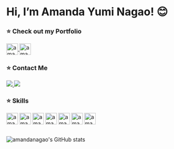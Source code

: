 # Hi, I’m Amanda Yumi Nagao! 😊

### ⭐ Check out my Portfolio
<div>
    <a href="https://amandanagao.netlify.app" target="_blank">
        <img align="center" alt="amandanagao-HTML" height="30" src="https://img.shields.io/badge/Portfolio-EC7F69">
    </a>
    <a href="https://github.com/amandanagao/my-portfolio-page" target="_blank">
        <img align="center" alt="amandanagao-HTML" height="30" src="https://img.shields.io/badge/github-%23121011.svg?style=for-the-badge&logo=github&logoColor=white">
    </a>
</div>

### ⭐ Contact Me
<div> 
    <a href="https://www.linkedin.com/in/amanda-yumi-nagao" target="_blank">
        <img src="https://img.shields.io/badge/-LinkedIn-%230077B5?style=for-the-badge&logo=linkedin&logoColor=white" target="_blank">
    </a> 
    <a href = "mailto:amandanagao@hotmail.com">
        <img src="https://img.shields.io/badge/-Gmail-%23333?style=for-the-badge&logo=gmail&logoColor=white" target="_blank">
    </a>
</div>

### ⭐ Skills
<div>
    <img align="center" alt="amandanagao-HTML" height="30" src="https://img.shields.io/badge/HTML5-E34F26?style=for-the-badge&logo=html5&logoColor=white">
    <img align="center" alt="amandanagao-CSS" height="30" src="https://img.shields.io/badge/CSS3-1572B6?style=for-the-badge&logo=css3&logoColor=white"> 
    <img align="center" alt="amandanagao-Js" height="30" src="https://img.shields.io/badge/JavaScript-323330?style=for-the-badge&logo=javascript&logoColor=F7DF1E">  
    <img align="center" alt="amandanagao-React" height="30" src="https://img.shields.io/badge/React-20232A?style=for-the-badge&logo=react&logoColor=61DAFB">
    <img align="center" alt="amandanagao-Bootstrap" height="30" src="https://img.shields.io/badge/Bootstrap-563D7C?style=for-the-badge&logo=bootstrap&logoColor=white">
    <img align="center" alt="amandanagao-Netlify" height="30" src="https://img.shields.io/badge/Netlify-00C7B7?style=for-the-badge&logo=netlify&logoColor=white">
    <img align="center" alt="amandanagao-Jest" height="30" src="https://img.shields.io/badge/-jest-%23C21325?style=for-the-badge&logo=jest&logoColor=white">
</div>
<br>

![amandanagao's GitHub stats](https://github-readme-stats.vercel.app/api?username=amandanagao&show_icons=true&theme=merko)
